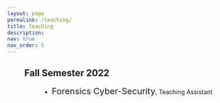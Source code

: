 ```yaml
---
layout: page
permalink: /teaching/
title: Teaching
description: 
nav: true
nav_order: 5
---
```



<h2 style="margin-left:40px">Fall Semester 2022</h2>

<ul>
	<li style="margin-left: 80px;"><span style="font-size:20px">Forensics Cyber-Security</span>, Teaching Assistant</li>
</ul>

